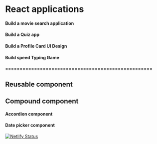 # React applications

#### Build a movie search application
#### Build a Quiz app
#### Build a Profile Card UI Design
#### Build speed Typing Game
===================================================
## Reusable component
## Compound component

#### Accordion component
#### Date picker component
[![Netlify Status](https://api.netlify.com/api/v1/badges/eccf092e-2651-4f07-86cb-f9ecb5db13de/deploy-status)](https://app.netlify.com/sites/reactappli/deploys)
